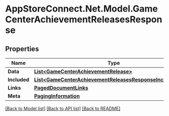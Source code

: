 # AppStoreConnect.Net.Model.GameCenterAchievementReleasesResponse

## Properties

Name | Type | Description | Notes
------------ | ------------- | ------------- | -------------
**Data** | [**List&lt;GameCenterAchievementRelease&gt;**](GameCenterAchievementRelease.md) |  | 
**Included** | [**List&lt;GameCenterAchievementReleasesResponseIncludedInner&gt;**](GameCenterAchievementReleasesResponseIncludedInner.md) |  | [optional] 
**Links** | [**PagedDocumentLinks**](PagedDocumentLinks.md) |  | 
**Meta** | [**PagingInformation**](PagingInformation.md) |  | [optional] 

[[Back to Model list]](../README.md#documentation-for-models) [[Back to API list]](../README.md#documentation-for-api-endpoints) [[Back to README]](../README.md)


